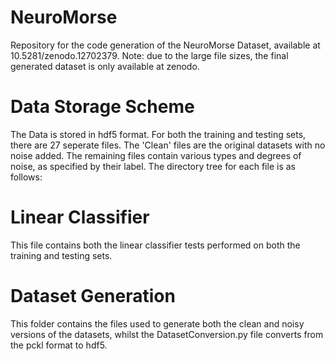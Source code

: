 # NeuroMorse
Repository for the code generation of the NeuroMorse Dataset, available at 10.5281/zenodo.12702379. Note: due to the large file sizes, the final generated dataset is only available at zenodo.

# Data Storage Scheme
The Data is stored in hdf5 format. For both the training and testing sets, there are 27 seperate files. The 'Clean' files are the original datasets with no noise added. The remaining files contain various types and degrees of noise, as specified by their label. The directory tree for each file is as follows:




# Linear Classifier
This file contains both the linear classifier tests performed on both the training and testing sets.

# Dataset Generation
This folder contains the files used to generate both the clean and noisy versions of the datasets, whilst the DatasetConversion.py file converts from the pckl format to hdf5.
